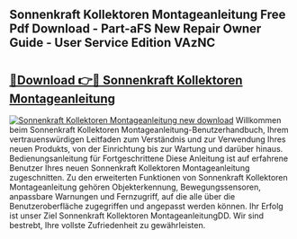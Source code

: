 ## Sonnenkraft Kollektoren Montageanleitung Free Pdf Download - Part-aFS New Repair Owner Guide - User Service Edition VAzNC

# <h2><a href="http://df6yij.blite.top/?on=Sonnenkraft+Kollektoren+Montageanleitung">🔗Download 👉🔴 Sonnenkraft Kollektoren Montageanleitung</a></h2>

[![Sonnenkraft Kollektoren Montageanleitung new download](https://i.imgur.com/lujVjoI.png)](http://df6yij.blite.top/?on=Sonnenkraft+Kollektoren+Montageanleitung)
Willkommen beim Sonnenkraft Kollektoren Montageanleitung-Benutzerhandbuch, Ihrem vertrauenswürdigen Leitfaden zum Verständnis und zur Verwendung Ihres neuen Produkts, von der Einrichtung bis zur Wartung und darüber hinaus. Bedienungsanleitung für Fortgeschrittene Diese Anleitung ist auf erfahrene Benutzer Ihres neuen Sonnenkraft Kollektoren Montageanleitung zugeschnitten. Zu den erweiterten Funktionen von Sonnenkraft Kollektoren Montageanleitung gehören Objekterkennung, Bewegungssensoren, anpassbare Warnungen und Fernzugriff, auf die alle über die Benutzeroberfläche zugegriffen und angepasst werden können. Ihr Erfolg ist unser Ziel Sonnenkraft Kollektoren MontageanleitungDD. Wir sind bestrebt, Ihre vollste Zufriedenheit zu gewährleisten.
